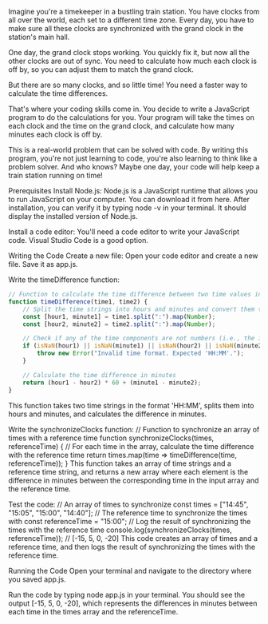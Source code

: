 Imagine you're a timekeeper in a bustling train station. You have clocks from all over the world, each set to a different time zone. Every day, you have to make sure all these clocks are synchronized with the grand clock in the station's main hall.

One day, the grand clock stops working. You quickly fix it, but now all the other clocks are out of sync. You need to calculate how much each clock is off by, so you can adjust them to match the grand clock.

But there are so many clocks, and so little time! You need a faster way to calculate the time differences.

That's where your coding skills come in. You decide to write a JavaScript program to do the calculations for you. Your program will take the times on each clock and the time on the grand clock, and calculate how many minutes each clock is off by.

This is a real-world problem that can be solved with code. By writing this program, you're not just learning to code, you're also learning to think like a problem solver. And who knows? Maybe one day, your code will help keep a train station running on time!

Prerequisites
Install Node.js: Node.js is a JavaScript runtime that allows you to run JavaScript on your computer. You can download it from here. After installation, you can verify it by typing node -v in your terminal. It should display the installed version of Node.js.

Install a code editor: You'll need a code editor to write your JavaScript code. Visual Studio Code is a good option.

Writing the Code
Create a new file: Open your code editor and create a new file. Save it as app.js.

Write the timeDifference function:

```javascript
// Function to calculate the time difference between two time values in the format 'HH:MM'
function timeDifference(time1, time2) {
    // Split the time strings into hours and minutes and convert them to numbers
    const [hour1, minute1] = time1.split(":").map(Number);
    const [hour2, minute2] = time2.split(":").map(Number);

    // Check if any of the time components are not numbers (i.e., the input was not in the expected format)
    if (isNaN(hour1) || isNaN(minute1) || isNaN(hour2) || isNaN(minute2)) {
        throw new Error("Invalid time format. Expected 'HH:MM'.");
    }

    // Calculate the time difference in minutes
    return (hour1 - hour2) * 60 + (minute1 - minute2);
}
```


This function takes two time strings in the format 'HH:MM', splits them into hours and minutes, and calculates the difference in minutes.

Write the synchronizeClocks function:
// Function to synchronize an array of times with a reference time
function synchronizeClocks(times, referenceTime) {
    // For each time in the array, calculate the time difference with the reference time
    return times.map(time => timeDifference(time, referenceTime));
}
This function takes an array of time strings and a reference time string, and returns a new array where each element is the difference in minutes between the corresponding time in the input array and the reference time.

Test the code:
// An array of times to synchronize
const times = ["14:45", "15:05", "15:00", "14:40"];
// The reference time to synchronize the times with
const referenceTime = "15:00";
// Log the result of synchronizing the times with the reference time
console.log(synchronizeClocks(times, referenceTime));  // [-15, 5, 0, -20]
This code creates an array of times and a reference time, and then logs the result of synchronizing the times with the reference time.

Running the Code
Open your terminal and navigate to the directory where you saved app.js.

Run the code by typing node app.js in your terminal. You should see the output [-15, 5, 0, -20], which represents the differences in minutes between each time in the times array and the referenceTime.



